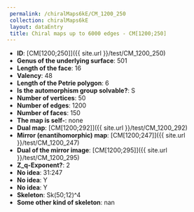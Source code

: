 ```yaml
--- 
 permalink: /chiralMaps6kE/CM_1200_250 
 collection: chiralMaps6kE
 layout: dataEntry
 title: Chiral maps up to 6000 edges - CM[1200;250]
---
```


- **ID**: [CM[1200;250]]({{ site.url }}/test/CM_1200_250)
- **Genus of the underlying surface**: 501
- **Length of the face**: 16
- **Valency**: 48
- **Length of the Petrie polygon**: 6
- **Is the automorphism group solvable?**: S
- **Number of vertices**: 50
- **Number of edges**: 1200
- **Number of faces**: 150
- **The map is self-**: none
- **Dual map**: [CM[1200;292]]({{ site.url }}/test/CM_1200_292)
- **Mirror (enantihomorphic) map**: [CM[1200;247]]({{ site.url }}/test/CM_1200_247)
- **Dual of the mirror image**: [CM[1200;295]]({{ site.url }}/test/CM_1200_295)
- **Z_q-Exponent?**: 2
- **No idea**:  31:247
- **No idea**: Y
- **No idea**: Y
- **Skeleton**: Sk(50;12)^4
- **Some other kind of skeleton**: nan
